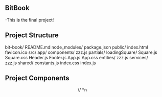 ## BitBook
  -This is the final project!

## Project Structure

bit-book/
  README.md
  node_modules/
  package.json
  public/
    index.html
    favicon.ico
  src/
    app/
      components/
        zzz.js
      partials/
        loadingSquare/
          Square.js
          Square.css
        Header.js
        Footer.js
      App.js
      App.css
    entities/
      zzz.js
    services/
      zzz.js
    shared/
      constants.js
    index.css
    index.js

## Project Components

<HashRouter>
  <App>
    <Fragment>
      <Header />
        <Main>
          <Switch>
            <Route> // *n
          </Switch>
        </Main>
      <Footer />
    </Fragment>
  </App>
</HashRouter>